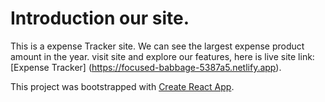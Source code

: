# Introduction our site.
This is a expense Tracker site. We can see the largest expense product amount in the year. visit site and explore our features, here is live site link: [Expense Tracker]
(https://focused-babbage-5387a5.netlify.app).

This project was bootstrapped with [Create React App](https://github.com/facebook/create-react-app).
